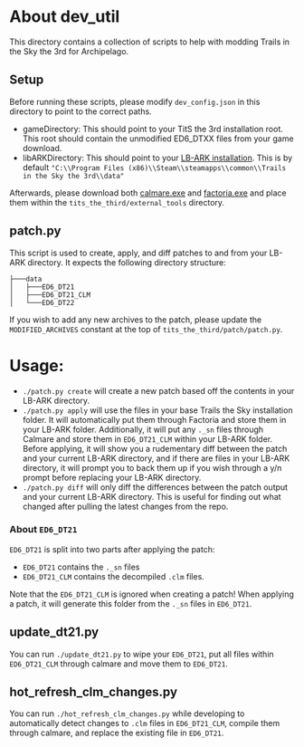 # About dev_util
This directory contains a collection of scripts to help with modding Trails in the Sky the 3rd for Archipelago.

## Setup
Before running these scripts, please modify `dev_config.json` in this directory to point to the correct paths.
- gameDirectory: This should point to your TitS the 3rd installation root. This root should contain the unmodified ED6_DTXX files from your game download.
- libARKDirectory: This should point to your [LB-ARK installation](https://github.com/Aureole-Suite/LB-ARK). This is by default `"C:\\Program Files (x86)\\Steam\\steamapps\\common\\Trails in the Sky the 3rd\\data"`

Afterwards, please download both [calmare.exe](https://github.com/Kyuuhachi/Aureole/releases/tag/factoria-v1.1.0) and [factoria.exe](https://github.com/Kyuuhachi/Aureole/releases/tag/factoria-v1.1.0) and place them within the `tits_the_third/external_tools` directory.

## patch.py

This script is used to create, apply, and diff patches to and from your LB-ARK directory. It expects the following directory structure:
```
├───data
│   ├───ED6_DT21
│   ├───ED6_DT21_CLM
│   └───ED6_DT22
```

If you wish to add any new archives to the patch, please update the `MODIFIED_ARCHIVES` constant at the top of `tits_the_third/patch/patch.py`.

# Usage:
- `./patch.py create` will create a new patch based off the contents in your LB-ARK directory.
- `./patch.py apply` will use the files in your base Trails the Sky installation folder. It will automatically put them through Factoria and store them in your LB-ARK folder. Additionally, it will put any `._sn` files through Calmare and store them in `ED6_DT21_CLM` within your LB-ARK folder. Before applying, it will show you a rudementary diff between the patch and your current LB-ARK directory, and if there are files in your LB-ARK directory, it will prompt you to back them up if you wish through a y/n prompt before replacing your LB-ARK directory.
- `./patch.py diff` will only diff the differences between the patch output and your current LB-ARK directory. This is useful for finding out what changed after pulling the latest changes from the repo.

### About `ED6_DT21`
`ED6_DT21` is split into two parts after applying the patch:
- `ED6_DT21` contains the `._sn` files
- `ED6_DT21_CLM` contains the decompiled `.clm` files.

Note that the `ED6_DT21_CLM` is ignored when creating a patch! When applying a patch, it will generate this folder from the `._sn` files in `ED6_DT21`.

## update_dt21.py
You can run `./update_dt21.py` to wipe your `ED6_DT21`, put all files within `ED6_DT21_CLM` through calmare and move them to `ED6_DT21`.

## hot_refresh_clm_changes.py
You can run `./hot_refresh_clm_changes.py` while developing to automatically detect changes to `.clm` files in `ED6_DT21_CLM`, compile them through calmare, and replace the existing file in `ED6_DT21`.

